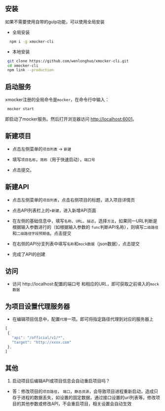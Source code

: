 ## 安装
如果不需要使用自带的gulp功能，可以使用全局安装

 - 全局安装
```bash
  npm i -g xmocker-cli
```

 - 本地安装
 ```bash
  git clone https://github.com/wenlonghuo/xmocker-cli.git
  cd xmocker-cli
  npm link --production
 ```

## 启动服务
xmocker注册的全局命令是`mocker`，在命令行中输入：
```bash
 mocker start
```
即启动了mocker服务。然后打开浏览器访问 [http://localhost:6001](http://localhost:6001)。

## 新建项目

 - 点击左侧菜单的`项目列表` -> `新建`

 - 填写`项目名称`，`简称`（用于快速启动），`端口号`

 - 点击提交。

## 新建API
 
 - 点击左侧菜单的`项目列表`，点击右侧项目的标题，进入项目详情页

 - 点击API列表栏上的`+新建`，进入新增API页面

 - 在左侧的基础信息中，填写`名称`、`URL`、`描述`，选择`方法`，如果同一URL判断是根据输入参数进行的（如根据输入参数的 `func`判断API名称），则填写`二级路径`和`二级路径字段预期值`。点击提交

 - 在右侧的API分支列表中填写`名称`和`mock数据`（json数据），点击提交

 - 完成了API的创建

## 访问

 - 访问 http://localhost:配置的端口号 和相应的URL，即可获取之前填入的`mock数据`

## 为项目设置代理服务器
 - 在编辑项目信息中，配置`代理`一项。即可将指定路径代理到对应的服务器上

 ```javascript
 [
  {
    "api": "/official/v1/*",
    "target": "http://xxxx.com"
  },
]
 ```

## 其他
 1. 启动项目后编辑API或项目信息会自动重启项目吗？
* 答：修改项目的`项目路径`， `端口`，`静态资源`，会导致项目进程重新启动，造成只存于进程的数据丢失，如设置的固定数据，通过接口设置的url列表等。修改项目的其他参数或修改API，不会重启项目，相关设置会自动生效
